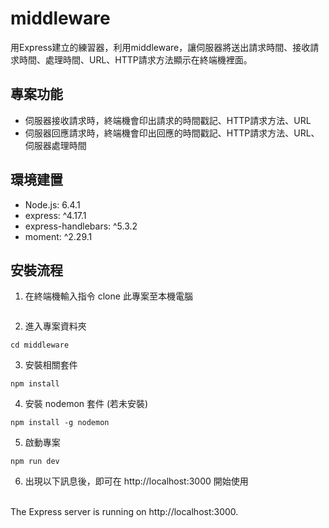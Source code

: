 # middleware
用Express建立的練習器，利用middleware，讓伺服器將送出請求時間、接收請求時間、處理時間、URL、HTTP請求方法顯示在終端機裡面。

## 專案功能
* 伺服器接收請求時，終端機會印出請求的時間戳記、HTTP請求方法、URL
* 伺服器回應請求時，終端機會印出回應的時間戳記、HTTP請求方法、URL、伺服器處理時間

## 環境建置
* Node.js: 6.4.1
* express: ^4.17.1
* express-handlebars: ^5.3.2
* moment: ^2.29.1

## 安裝流程
1. 在終端機輸入指令 clone 此專案至本機電腦
```

 ```
2. 進入專案資料夾
```
cd middleware
```
3. 安裝相關套件
```
npm install
```
4. 安裝 nodemon 套件 (若未安裝)
```
npm install -g nodemon
```
5. 啟動專案
```
npm run dev
```
6. 出現以下訊息後，即可在 http://localhost:3000 開始使用
<br>
The Express server is running on http://localhost:3000.